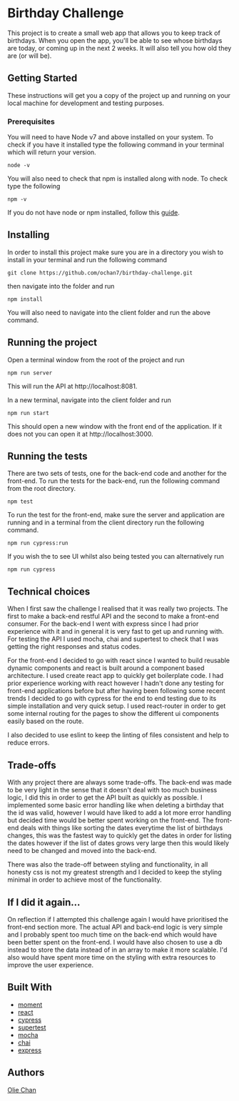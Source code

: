 # Birthday Challenge

This project is to create a small web app that allows you to keep track of birthdays. When you open the app, you'll be able to see whose birthdays are today, or coming up in the next 2 weeks. It will also tell you how old they are (or will be).

## Getting Started

These instructions will get you a copy of the project up and running on your local machine for development and testing purposes.


### Prerequisites

You will need to have Node v7 and above installed on your system. To check if you have it installed type the following command in your terminal which will return your version.

```
node -v
```
You will also need to check that npm is installed along with node. To check type the following
```
npm -v
```
If you do not have node or npm installed, follow this [guide](https://nodejs.org/en/download/package-manager/).

## Installing

In order to install this project make sure you are in a directory you wish to install in your terminal and run the following command
```
git clone https://github.com/ochan7/birthday-challenge.git
```
then navigate into the folder and run
```
npm install
```
You will also need to navigate into the client folder and run the above command.

## Running the project

Open a terminal window from the root of the project and run 
```
npm run server
```
This will run the API at http://localhost:8081.

In a new terminal, navigate into the client folder and run
```
npm run start
```
This should open a new window with the front end of the application. If it does not you can open it at http://localhost:3000.

## Running the tests

There are two sets of tests, one for the back-end code and another for the front-end.
To run the tests for the back-end, run the following command from the root directory.
```
npm test
```

To run the test for the front-end, make sure the server and application are running and in a terminal from the client directory run the following command.
```
npm run cypress:run
```
If you wish the to see UI whilst also being tested you can alternatively run
```
npm run cypress
```

## Technical choices
When I first saw the challenge I realised that it was really two projects. The first to make a back-end restful API and the second to make a front-end consumer. For the back-end I went with express since I had prior experience with it and in general it is very fast to get up and running with. For testing the API I used mocha, chai and supertest to check that I was getting the right responses and status codes.

For the front-end I decided to go with react since I wanted to build reusable dynamic components and react is built around a component based architecture. I used create react app to quickly get boilerplate code. I had prior experience working with react however I hadn't done any testing for front-end applications before but after having been following some recent trends I decided to go with cypress for the end to end testing due to its simple installation and very quick setup. I used react-router in order to get some internal routing for the pages to show the different ui components easily based on the route.

I also decided to use eslint to keep the linting of files consistent and help to reduce errors.

## Trade-offs
With any project there are always some trade-offs. The back-end was made to be very light in the sense that it doesn't deal with too much business logic, I did this in order to get the API built as quickly as possible. I implemented some basic error handling like when deleting a birthday that the id was valid, however I would have liked to add a lot more error handling but decided time would be better spent working on the front-end. The front-end deals with things like sorting the dates everytime the list of birthdays changes, this was the fastest way to quickly get the dates in order for listing the dates however if the list of dates grows very large then this would likely need to be changed and moved into the back-end.

There was also the trade-off between styling and functionality, in all honesty css is not my greatest strength and I decided to keep the styling minimal in order to achieve most of the functionality.

## If I did it again...
On reflection if I attempted this challenge again I would have prioritised the front-end section more. The actual API and back-end logic is very simple and I probably spent too much time on the back-end which would have been better spent on the front-end. I would have also chosen to use a db instead to store the data instead of in an array to make it more scalable. I'd also would have spent more time on the styling with extra resources to improve the user experience.

## Built With
* [moment](https://momentjs.com/)
* [react](https://reactjs.org/)
* [cypress](https://www.cypress.io/)
* [supertest](https://github.com/visionmedia/supertest)
* [mocha](https://mochajs.org/)
* [chai](http://chaijs.com/)
* [express](https://expressjs.com/)

## Authors

[Olie Chan](https://github.com/ochan7)
